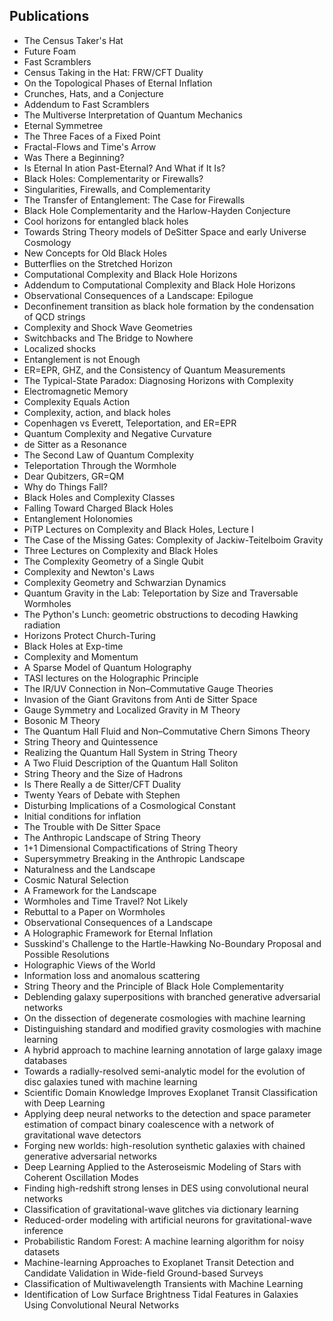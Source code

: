 <h2> Publications </h2>

<ul>

                             

 <li><a target="_blank" href="https://github.com/manjunath5496/Leonard-Susskind-Publications/blob/master/lsu(1).pdf" style="text-decoration:none;">The Census Taker's Hat</a></li>

 <li><a target="_blank" href="https://github.com/manjunath5496/Leonard-Susskind-Publications/blob/master/lsu(2).pdf" style="text-decoration:none;">Future Foam</a></li>

<li><a target="_blank" href="https://github.com/manjunath5496/Leonard-Susskind-Publications/blob/master/lsu(3).pdf" style="text-decoration:none;">Fast Scramblers</a></li>
 <li><a target="_blank" href="https://github.com/manjunath5496/Leonard-Susskind-Publications/blob/master/lsu(4).pdf" style="text-decoration:none;">Census Taking in the Hat:
FRW/CFT Duality</a></li>                              
<li><a target="_blank" href="https://github.com/manjunath5496/Leonard-Susskind-Publications/blob/master/lsu(5).pdf" style="text-decoration:none;">On the Topological Phases of Eternal Inflation</a></li>
<li><a target="_blank" href="https://github.com/manjunath5496/Leonard-Susskind-Publications/blob/master/lsu(6).pdf" style="text-decoration:none;">Crunches, Hats, and a Conjecture</a></li>
 <li><a target="_blank" href="https://github.com/manjunath5496/Leonard-Susskind-Publications/blob/master/lsu(7).pdf" style="text-decoration:none;">Addendum to Fast Scramblers</a></li>

 <li><a target="_blank" href="https://github.com/manjunath5496/Leonard-Susskind-Publications/blob/master/lsu(8).pdf" style="text-decoration:none;"> The Multiverse Interpretation of Quantum Mechanics</a></li>
   <li><a target="_blank" href="https://github.com/manjunath5496/Leonard-Susskind-Publications/blob/master/lsu(9).pdf" style="text-decoration:none;">Eternal Symmetree</a></li>
  
   
 <li><a target="_blank" href="https://github.com/manjunath5496/Leonard-Susskind-Publications/blob/master/lsu(10).pdf" style="text-decoration:none;">The Three Faces of a Fixed Point </a></li>                              
<li><a target="_blank" href="https://github.com/manjunath5496/Leonard-Susskind-Publications/blob/master/lsu(11).pdf" style="text-decoration:none;">Fractal-Flows and Time's Arrow</a></li>
<li><a target="_blank" href="https://github.com/manjunath5496/Leonard-Susskind-Publications/blob/master/lsu(12).pdf" style="text-decoration:none;">Was There a Beginning?</a></li>
<li><a target="_blank" href="https://github.com/manjunath5496/Leonard-Susskind-Publications/blob/master/lsu(13).pdf" style="text-decoration:none;">Is Eternal In
ation Past-Eternal? And What if It Is?</a></li>

<li><a target="_blank" href="https://github.com/manjunath5496/Leonard-Susskind-Publications/blob/master/lsu(14).pdf" style="text-decoration:none;">Black Holes: Complementarity or Firewalls?</a></li>
                              
<li><a target="_blank" href="https://github.com/manjunath5496/Leonard-Susskind-Publications/blob/master/lsu(15).pdf" style="text-decoration:none;">Singularities, Firewalls, and Complementarity</a></li>

<li><a target="_blank" href="https://github.com/manjunath5496/Leonard-Susskind-Publications/blob/master/lsu(16).pdf" style="text-decoration:none;">The Transfer of Entanglement:
The Case for Firewalls</a></li>

  <li><a target="_blank" href="https://github.com/manjunath5496/Leonard-Susskind-Publications/blob/master/lsu(17).pdf" style="text-decoration:none;">Black Hole Complementarity and the Harlow-Hayden Conjecture</a></li>   
  
<li><a target="_blank" href="https://github.com/manjunath5496/Leonard-Susskind-Publications/blob/master/lsu(18).pdf" style="text-decoration:none;">Cool horizons for entangled black holes</a></li> 

  
<li><a target="_blank" href="https://github.com/manjunath5496/Leonard-Susskind-Publications/blob/master/lsu(19).pdf" style="text-decoration:none;">Towards String Theory models of DeSitter Space and early Universe Cosmology</a></li> 

<li><a target="_blank" href="https://github.com/manjunath5496/Leonard-Susskind-Publications/blob/master/lsu(20).pdf" style="text-decoration:none;">New Concepts for Old Black Holes</a></li>

<li><a target="_blank" href="https://github.com/manjunath5496/Leonard-Susskind-Publications/blob/master/lsu(21).pdf" style="text-decoration:none;">Butterflies on the Stretched Horizon</a></li>
<li><a target="_blank" href="https://github.com/manjunath5496/Leonard-Susskind-Publications/blob/master/lsu(22).pdf" style="text-decoration:none;">Computational Complexity and
Black Hole Horizons</a></li> 
 <li><a target="_blank" href="https://github.com/manjunath5496/Leonard-Susskind-Publications/blob/master/lsu(23).pdf" style="text-decoration:none;">Addendum to Computational Complexity and Black Hole Horizons</a></li> 
 

   <li><a target="_blank" href="https://github.com/manjunath5496/Leonard-Susskind-Publications/blob/master/lsu(24).pdf" style="text-decoration:none;">Observational Consequences of a Landscape: Epilogue</a></li>
 
   <li><a target="_blank" href="https://github.com/manjunath5496/Leonard-Susskind-Publications/blob/master/lsu(25).pdf" style="text-decoration:none;">Deconfinement transition as black hole formation by the condensation of QCD strings</a></li>                              
 <li><a target="_blank" href="https://github.com/manjunath5496/Leonard-Susskind-Publications/blob/master/lsu(26).pdf" style="text-decoration:none;">Complexity and Shock Wave Geometries</a></li>
 <li><a target="_blank" href="https://github.com/manjunath5496/Leonard-Susskind-Publications/blob/master/lsu(27).pdf" style="text-decoration:none;">Switchbacks and The Bridge to Nowhere</a></li>
   
 
   <li><a target="_blank" href="https://github.com/manjunath5496/Leonard-Susskind-Publications/blob/master/lsu(28).pdf" style="text-decoration:none;">Localized shocks</a></li>
 
   <li><a target="_blank" href="https://github.com/manjunath5496/Leonard-Susskind-Publications/blob/master/lsu(29).pdf" style="text-decoration:none;">Entanglement is not Enough</a></li>                              

  <li><a target="_blank" href="https://github.com/manjunath5496/Leonard-Susskind-Publications/blob/master/lsu(30).pdf" style="text-decoration:none;">ER=EPR, GHZ, and the Consistency of Quantum Measurements</a></li>
 
   <li><a target="_blank" href="https://github.com/manjunath5496/Leonard-Susskind-Publications/blob/master/lsu(31).pdf" style="text-decoration:none;">The Typical-State Paradox:
Diagnosing Horizons with Complexity</a></li> 
    <li><a target="_blank" href="https://github.com/manjunath5496/Leonard-Susskind-Publications/blob/master/lsu(32).pdf" style="text-decoration:none;">Electromagnetic Memory</a></li> 

   <li><a target="_blank" href="https://github.com/manjunath5496/Leonard-Susskind-Publications/blob/master/lsu(33).pdf" style="text-decoration:none;">Complexity Equals Action</a></li>                              

  <li><a target="_blank" href="https://github.com/manjunath5496/Leonard-Susskind-Publications/blob/master/lsu(34).pdf" style="text-decoration:none;">Complexity, action, and black holes</a></li> 
 
  <li><a target="_blank" href="https://github.com/manjunath5496/Leonard-Susskind-Publications/blob/master/lsu(35).pdf" style="text-decoration:none;">Copenhagen vs Everett,
Teleportation, and ER=EPR</a></li> 

  <li><a target="_blank" href="https://github.com/manjunath5496/Leonard-Susskind-Publications/blob/master/lsu(36).pdf" style="text-decoration:none;">Quantum Complexity and Negative Curvature</a></li> 
 
<li><a target="_blank" href="https://github.com/manjunath5496/Leonard-Susskind-Publications/blob/master/lsu(37).pdf" style="text-decoration:none;">de Sitter as a Resonance</a></li>
 <li><a target="_blank" href="https://github.com/manjunath5496/Leonard-Susskind-Publications/blob/master/lsu(38).pdf" style="text-decoration:none;">The Second Law of Quantum Complexity</a></li>
<li><a target="_blank" href="https://github.com/manjunath5496/Leonard-Susskind-Publications/blob/master/lsu(39).pdf" style="text-decoration:none;">Teleportation Through the Wormhole</a></li>
 <li><a target="_blank" href="https://github.com/manjunath5496/Leonard-Susskind-Publications/blob/master/lsu(40).pdf" style="text-decoration:none;">Dear Qubitzers,
GR=QM</a></li>                              
<li><a target="_blank" href="https://github.com/manjunath5496/Leonard-Susskind-Publications/blob/master/lsu(41).pdf" style="text-decoration:none;">Why do Things Fall?</a></li>
<li><a target="_blank" href="https://github.com/manjunath5496/Leonard-Susskind-Publications/blob/master/lsu(42).pdf" style="text-decoration:none;">Black Holes and Complexity Classes</a></li>
 
  <li><a target="_blank" href="https://github.com/manjunath5496/Leonard-Susskind-Publications/blob/master/lsu(43).pdf" style="text-decoration:none;">Falling Toward Charged Black Holes</a></li>
 <li><a target="_blank" href="https://github.com/manjunath5496/Leonard-Susskind-Publications/blob/master/lsu(44).pdf" style="text-decoration:none;">Entanglement Holonomies</a></li>
   <li><a target="_blank" href="https://github.com/manjunath5496/Leonard-Susskind-Publications/blob/master/lsu(45).pdf" style="text-decoration:none;">PiTP Lectures on Complexity and Black Holes, Lecture I</a></li>  
   
<li><a target="_blank" href="https://github.com/manjunath5496/Leonard-Susskind-Publications/blob/master/lsu(46).pdf" style="text-decoration:none;">The Case of the Missing Gates:
Complexity of Jackiw-Teitelboim Gravity</a></li> 
                             
<li><a target="_blank" href="https://github.com/manjunath5496/Leonard-Susskind-Publications/blob/master/lsu(47).pdf" style="text-decoration:none;">Three Lectures on Complexity and Black Holes</a></li>
<li><a target="_blank" href="https://github.com/manjunath5496/Leonard-Susskind-Publications/blob/master/lsu(48).pdf" style="text-decoration:none;">The Complexity Geometry of a Single Qubit</a></li>

<li><a target="_blank" href="https://github.com/manjunath5496/Leonard-Susskind-Publications/blob/master/lsu(49).pdf" style="text-decoration:none;">Complexity and Newton's Laws </a></li>
                              
<li><a target="_blank" href="https://github.com/manjunath5496/Leonard-Susskind-Publications/blob/master/lsu(50).pdf" style="text-decoration:none;">Complexity Geometry and Schwarzian Dynamics</a></li>
<li><a target="_blank" href="https://github.com/manjunath5496/Leonard-Susskind-Publications/blob/master/lsu(51).pdf" style="text-decoration:none;">Quantum Gravity in the Lab:
Teleportation by Size and Traversable Wormholes</a></li>
<li><a target="_blank" href="https://github.com/manjunath5496/Leonard-Susskind-Publications/blob/master/lsu(52).pdf" style="text-decoration:none;">The Python's Lunch:
geometric obstructions to decoding Hawking radiation</a></li>

<li><a target="_blank" href="https://github.com/manjunath5496/Leonard-Susskind-Publications/blob/master/lsu(53).pdf" style="text-decoration:none;">Horizons Protect Church-Turing</a></li>
 
<li><a target="_blank" href="https://github.com/manjunath5496/Leonard-Susskind-Publications/blob/master/lsu(54).pdf" style="text-decoration:none;">Black Holes at Exp-time </a></li>

<li><a target="_blank" href="https://github.com/manjunath5496/Leonard-Susskind-Publications/blob/master/lsu(55).pdf" style="text-decoration:none;">Complexity and Momentum</a></li>
 
  <li><a target="_blank" href="https://github.com/manjunath5496/Leonard-Susskind-Publications/blob/master/lsu(56).pdf" style="text-decoration:none;">A Sparse Model of Quantum Holography </a></li>                              

  <li><a target="_blank" href="https://github.com/manjunath5496/Leonard-Susskind-Publications/blob/master/lsu(57).pdf" style="text-decoration:none;">TASI lectures on the Holographic Principle</a></li>
 
   <li><a target="_blank" href="https://github.com/manjunath5496/Leonard-Susskind-Publications/blob/master/lsu(58).pdf" style="text-decoration:none;">The IR/UV Connection
in Non–Commutative Gauge Theories</a></li>
    <li><a target="_blank" href="https://github.com/manjunath5496/Leonard-Susskind-Publications/blob/master/lsu(59).pdf" style="text-decoration:none;">Invasion of the Giant Gravitons from Anti de Sitter Space</a></li>
 
  <li><a target="_blank" href="https://github.com/manjunath5496/Leonard-Susskind-Publications/blob/master/lsu(60).pdf" style="text-decoration:none;">Gauge Symmetry and Localized Gravity in M Theory </a></li>
 
   <li><a target="_blank" href="https://github.com/manjunath5496/Leonard-Susskind-Publications/blob/master/lsu(61).pdf" style="text-decoration:none;">Bosonic M Theory</a></li>
 
   <li><a target="_blank" href="https://github.com/manjunath5496/Leonard-Susskind-Publications/blob/master/lsu(62).pdf" style="text-decoration:none;">The Quantum Hall Fluid and
Non–Commutative Chern Simons Theory</a></li>
 
   <li><a target="_blank" href="https://github.com/manjunath5496/Leonard-Susskind-Publications/blob/master/lsu(63).pdf" style="text-decoration:none;">String Theory and Quintessence</a></li>                              

  <li><a target="_blank" href="https://github.com/manjunath5496/Leonard-Susskind-Publications/blob/master/lsu(64).pdf" style="text-decoration:none;">Realizing the Quantum Hall System in String Theory</a></li>
 
   <li><a target="_blank" href="https://github.com/manjunath5496/Leonard-Susskind-Publications/blob/master/lsu(65).pdf" style="text-decoration:none;">A Two Fluid Description of the Quantum Hall Soliton</a></li> 

   <li><a target="_blank" href="https://github.com/manjunath5496/Leonard-Susskind-Publications/blob/master/lsu(66).pdf" style="text-decoration:none;">String Theory and
the Size of Hadrons</a></li> 
 
   <li><a target="_blank" href="https://github.com/manjunath5496/Leonard-Susskind-Publications/blob/master/lsu(67).pdf" style="text-decoration:none;">Is There Really
a de Sitter/CFT Duality</a></li>                              

  <li><a target="_blank" href="https://github.com/manjunath5496/Leonard-Susskind-Publications/blob/master/lsu(68).pdf" style="text-decoration:none;">Twenty Years of Debate
with Stephen</a></li> 
 
  
   <li><a target="_blank" href="https://github.com/manjunath5496/Leonard-Susskind-Publications/blob/master/lsu(69).pdf" style="text-decoration:none;">Disturbing Implications of a Cosmological Constant</a></li>                              

  <li><a target="_blank" href="https://github.com/manjunath5496/Leonard-Susskind-Publications/blob/master/lsu(70).pdf" style="text-decoration:none;">Initial conditions for inflation</a></li> 
  
 
 <li><a target="_blank" href="https://github.com/manjunath5496/Leonard-Susskind-Publications/blob/master/lsu(71).pdf" style="text-decoration:none;">The Trouble with
De Sitter Space</a></li>
 
 <li><a target="_blank" href="https://github.com/manjunath5496/Leonard-Susskind-Publications/blob/master/lsu(72).pdf" style="text-decoration:none;">The Anthropic Landscape
of String Theory</a></li> 
 
 
 <li><a target="_blank" href="https://github.com/manjunath5496/Leonard-Susskind-Publications/blob/master/lsu(73).pdf" style="text-decoration:none;">1+1 Dimensional Compactifications of String Theory</a></li>
  <li><a target="_blank" href="https://github.com/manjunath5496/Leonard-Susskind-Publications/blob/master/lsu(74).pdf" style="text-decoration:none;">Supersymmetry Breaking in the Anthropic Landscape</a></li>
    <li><a target="_blank" href="https://github.com/manjunath5496/Leonard-Susskind-Publications/blob/master/lsu(75).pdf" style="text-decoration:none;">Naturalness and the Landscape</a></li>                        
<li><a target="_blank" href="https://github.com/manjunath5496/Leonard-Susskind-Publications/blob/master/lsu(76).pdf" style="text-decoration:none;">Cosmic Natural Selection</a></li>

 <li><a target="_blank" href="https://github.com/manjunath5496/Leonard-Susskind-Publications/blob/master/lsu(77).pdf" style="text-decoration:none;">A Framework for the Landscape</a></li> 
 
 
 <li><a target="_blank" href="https://github.com/manjunath5496/Leonard-Susskind-Publications/blob/master/lsu(78).pdf" style="text-decoration:none;">Wormholes and Time Travel? Not Likely</a></li>
  <li><a target="_blank" href="https://github.com/manjunath5496/Leonard-Susskind-Publications/blob/master/lsu(79).pdf" style="text-decoration:none;">Rebuttal to a Paper on Wormholes</a></li>


 <li><a target="_blank" href="https://github.com/manjunath5496/Leonard-Susskind-Publications/blob/master/lsu(80).pdf" style="text-decoration:none;">Observational Consequences of a Landscape</a></li> 
 
 
 <li><a target="_blank" href="https://github.com/manjunath5496/Leonard-Susskind-Publications/blob/master/lsu(81).pdf" style="text-decoration:none;">A Holographic Framework for Eternal Inflation</a></li>
  <li><a target="_blank" href="https://github.com/manjunath5496/Leonard-Susskind-Publications/blob/master/lsu(82).pdf" style="text-decoration:none;">Susskind's Challenge to the
Hartle-Hawking No-Boundary Proposal and Possible Resolutions</a></li>

 <li><a target="_blank" href="https://github.com/manjunath5496/Leonard-Susskind-Publications/blob/master/lsu(83).pdf" style="text-decoration:none;">Holographic Views of the World</a></li>
  <li><a target="_blank" href="https://github.com/manjunath5496/Leonard-Susskind-Publications/blob/master/lsu(84).pdf" style="text-decoration:none;">Information loss and anomalous scattering</a></li>

 <li><a target="_blank" href="https://github.com/manjunath5496/Leonard-Susskind-Publications/blob/master/lsu(85).pdf" style="text-decoration:none;">String Theory and the Principle of Black Hole Complementarity</a></li>
  <li><a target="_blank" href="https://github.com/manjunath5496/Leonard-Susskind-Publications/blob/master/lsu(86).pdf" style="text-decoration:none;">Deblending galaxy superpositions with branched generative adversarial networks</a></li>

 <li><a target="_blank" href="https://github.com/manjunath5496/Leonard-Susskind-Publications/blob/master/lsu(87).pdf" style="text-decoration:none;">On the dissection of degenerate cosmologies with machine learning</a></li>
  <li><a target="_blank" href="https://github.com/manjunath5496/Leonard-Susskind-Publications/blob/master/lsu(88).pdf" style="text-decoration:none;">Distinguishing standard and modified gravity cosmologies with machine learning</a></li>
  <li><a target="_blank" href="https://github.com/manjunath5496/Leonard-Susskind-Publications/blob/master/lsu(89).pdf" style="text-decoration:none;">A hybrid approach to machine learning annotation of large galaxy image databases</a></li>
  
  
  <li><a target="_blank" href="https://github.com/manjunath5496/Leonard-Susskind-Publications/blob/master/lsu(90).pdf" style="text-decoration:none;">Towards a radially-resolved semi-analytic model for the evolution of disc galaxies tuned with machine learning</a></li>
  <li><a target="_blank" href="https://github.com/manjunath5496/Leonard-Susskind-Publications/blob/master/lsu(91).pdf" style="text-decoration:none;">Scientific Domain Knowledge Improves Exoplanet Transit Classification with Deep Learning</a></li>

 <li><a target="_blank" href="https://github.com/manjunath5496/Leonard-Susskind-Publications/blob/master/lsu(92).pdf" style="text-decoration:none;">Applying deep neural networks to the detection and space parameter estimation of compact binary coalescence with a network of gravitational wave detectors</a></li>
  <li><a target="_blank" href="https://github.com/manjunath5496/Leonard-Susskind-Publications/blob/master/lsu(93).pdf" style="text-decoration:none;"> Forging new worlds: high-resolution synthetic galaxies with chained generative adversarial networks</a></li>
  <li><a target="_blank" href="https://github.com/manjunath5496/Leonard-Susskind-Publications/blob/master/lsu(94).pdf" style="text-decoration:none;">Deep Learning Applied to the Asteroseismic Modeling of Stars with Coherent Oscillation Modes</a></li> 
  
   <li><a target="_blank" href="https://github.com/manjunath5496/Leonard-Susskind-Publications/blob/master/lsu(95).pdf" style="text-decoration:none;">Finding high-redshift strong lenses in DES using convolutional neural networks</a></li>  
  
<li><a target="_blank" href="https://github.com/manjunath5496/Leonard-Susskind-Publications/blob/master/lsu(96).pdf" style="text-decoration:none;">Classification of gravitational-wave glitches via dictionary learning</a></li> 
  
  
<li><a target="_blank" href="https://github.com/manjunath5496/Leonard-Susskind-Publications/blob/master/lsu(97).pdf" style="text-decoration:none;">Reduced-order modeling with artificial neurons for gravitational-wave inference</a></li>


 <li><a target="_blank" href="https://github.com/manjunath5496/Leonard-Susskind-Publications/blob/master/lsu(98).pdf" style="text-decoration:none;">Probabilistic Random Forest: A machine learning algorithm for noisy datasets</a></li> 
  
   <li><a target="_blank" href="https://github.com/manjunath5496/Leonard-Susskind-Publications/blob/master/lsu(99).pdf" style="text-decoration:none;">Machine-learning Approaches to Exoplanet Transit Detection and Candidate Validation in Wide-field Ground-based Surveys</a></li>  
  
<li><a target="_blank" href="https://github.com/manjunath5496/Leonard-Susskind-Publications/blob/master/lsu(100).pdf" style="text-decoration:none;">Classification of Multiwavelength Transients with Machine Learning</a></li>  
  
 <li><a target="_blank" href="https://github.com/manjunath5496/Leonard-Susskind-Publications/blob/master/lsu(101).pdf" style="text-decoration:none;">Identification of Low Surface Brightness Tidal Features in Galaxies Using Convolutional Neural Networks</a></li> 
  

 
 
 </ul>
